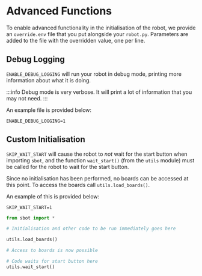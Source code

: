 # Advanced Functions

To enable advanced functionality in the initialisation of the robot, we provide an `override.env` file that you put alongside your `robot.py`.
Parameters are added to the file with the overridden value, one per line.

## Debug Logging

`ENABLE_DEBUG_LOGGING` will run your robot in debug mode, printing more information about what it is doing.

:::info
Debug mode is very verbose. It will print a lot of information that you may not need.
:::

An example file is provided below:

```
ENABLE_DEBUG_LOGGING=1
```

## Custom Initialisation

`SKIP_WAIT_START` will cause the robot to _not_ wait for the start button when importing `sbot`, and the function `wait_start()` (from the `utils` module) must be called for the robot to wait for the start button.

Since no initialisation has been performed, no boards can be accessed at this point.
To access the boards call `utils.load_boards()`.

An example of this is provided below:

```
SKIP_WAIT_START=1
```

```python
from sbot import *

# Initialisation and other code to be run immediately goes here

utils.load_boards()

# Access to boards is now possible

# Code waits for start button here
utils.wait_start()
```
